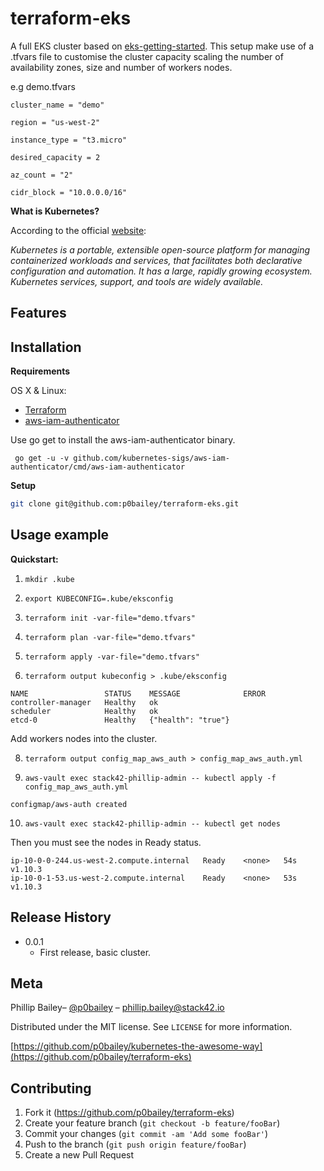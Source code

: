# terraform-eks


A full EKS cluster based on [eks-getting-started](https://www.terraform.io/docs/providers/aws/guides/eks-getting-started.html). This setup make use of a .tfvars file to customise the cluster capacity scaling the number of availability zones, size and number of workers nodes.


e.g demo.tfvars

```
cluster_name = "demo"

region = "us-west-2"

instance_type = "t3.micro"

desired_capacity = 2

az_count = "2"

cidr_block = "10.0.0.0/16"

```  

**What is Kubernetes?**

According to the official [website](https://kubernetes.io/docs/concepts/overview/what-is-kubernetes/):

_Kubernetes is a portable, extensible open-source platform for managing containerized workloads and services, that facilitates both declarative configuration and automation. It has a large, rapidly growing ecosystem. Kubernetes services, support, and tools are widely available._


## Features



## Installation

**Requirements**

OS X & Linux:

- [Terraform](https://www.terraform.io/)
- [aws-iam-authenticator](https://github.com/kubernetes-sigs/aws-iam-authenticator)

Use go get to install the aws-iam-authenticator binary.

` go get -u -v github.com/kubernetes-sigs/aws-iam-authenticator/cmd/aws-iam-authenticator`

**Setup**

```sh
git clone git@github.com:p0bailey/terraform-eks.git
```


## Usage example

**Quickstart:**

1) `mkdir .kube`

2) `export KUBECONFIG=.kube/eksconfig`

3) `terraform init -var-file="demo.tfvars"`

4) `terraform plan -var-file="demo.tfvars"`

5) `terraform apply -var-file="demo.tfvars"`

6) `terraform output kubeconfig > .kube/eksconfig`


```
NAME                 STATUS    MESSAGE              ERROR
controller-manager   Healthy   ok
scheduler            Healthy   ok
etcd-0               Healthy   {"health": "true"}
```

Add workers nodes into the cluster.

8) `terraform output config_map_aws_auth > config_map_aws_auth.yml`

9) `aws-vault exec stack42-phillip-admin -- kubectl apply -f  config_map_aws_auth.yml`

```
configmap/aws-auth created
```

10) `aws-vault exec stack42-phillip-admin -- kubectl get nodes`

Then you must see the nodes in Ready status.

```
ip-10-0-0-244.us-west-2.compute.internal   Ready    <none>   54s   v1.10.3
ip-10-0-1-53.us-west-2.compute.internal    Ready    <none>   53s   v1.10.3
```



## Release History

* 0.0.1
    * First release, basic cluster.

## Meta

Phillip Bailey– [@p0bailey](https://twitter.com/@p0bailey) – phillip.bailey@stack42.io

Distributed under the MIT license. See ``LICENSE`` for more information.

[https://github.com/p0bailey/kubernetes-the-awesome-way](https://github.com/p0bailey/terraform-eks)

## Contributing

1. Fork it (<https://github.com/p0bailey/terraform-eks>)
2. Create your feature branch (`git checkout -b feature/fooBar`)
3. Commit your changes (`git commit -am 'Add some fooBar'`)
4. Push to the branch (`git push origin feature/fooBar`)
5. Create a new Pull Request
